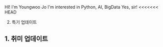 HI! I'm Youngwoo Jo
I'm interested in Python, AI, BigData
Yes, sir!
<<<<<<< HEAD

2. 특기 업데이트
## 1. 취미 업데이트

